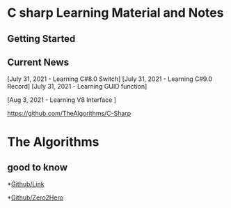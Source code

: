# C sharp Learning Material and Notes

## Getting Started ##

## Current News

[July 31, 2021 - Learning C#8.0 Switch]
[July 31, 2021 - Learning C#9.0 Record]
[July 31, 2021 - Learning GUID function]

[Aug 3, 2021 - Learning V8 Interface ]

https://github.com/TheAlgorithms/C-Sharp



# The Algorithms

## good to know

*[Github/Link](https://github.com/TheAlgorithms/C-Sharp)

*[Github/Zero2Hero](https://github.com/csinn/CSharp-From-Zero-To-Hero)


